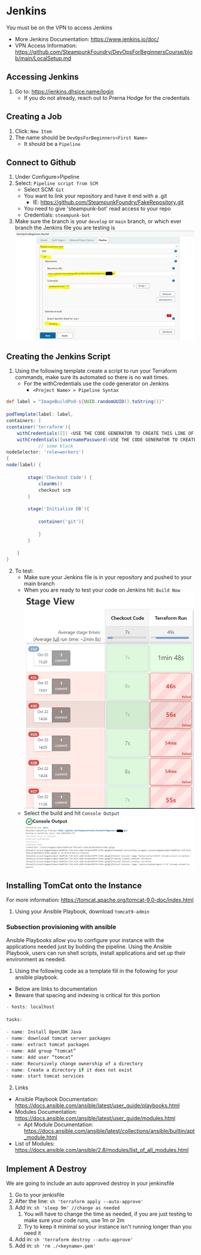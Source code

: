 # Jenkins
You must be on the VPN to access Jenkins
+ More Jenkins Documentation: https://www.jenkins.io/doc/
+ VPN Access Information: https://github.com/SteampunkFoundry/DevOpsForBeginnersCourse/blob/main/LocalSetup.md

## Accessing Jenkins
1. Go to: https://jenkins.dhsice.name/login
   + If you do not already, reach out to Prerna Hodge for the credentials

## Creating a Job
1. Click: `New Item`
2. The name should be `DevOpsForBeginners<First Name>`
   + It should be a `Pipeline`



## Connect to Github
1. Under Configure>Pipeline
2. Select: `Pipeline script from SCM`
   + Select SCM: `Git`
   + You want to link your repository and have it end with a .git
      + IE: https://github.com/SteampunkFoundry/FakeRepository.git
   + You need to give 'steampunk-bot' read access to your repo
   + Credentials: `steampunk-bot`
3. Make sure the branch is your `develop` or `main` branch, or which ever branch the Jenkins file you are testing is
   ![Configure](https://github.com/SteampunkFoundry/DevOpsForBeginnersCourse/blob/main/imgs/PipelineSetup_jenkins.PNG)

## Creating the Jenkins Script
1. Using the following template create a script to run your Terraform commands, make sure its automated so there is no wait times.
   + For the withCredentials use the code generator on Jenkins
      + `<Project Name> > Pipeline Syntax`
```groovy
def label = "ImageBuildPod-${UUID.randomUUID().toString()}"

podTemplate(label: label,
containers: [
ccontainer('terraform'){
    withCredentials([]) <USE THE CODE GENERATOR TO CREATE THIS LINE OF CODE WITH KEY CREDITIALS>
    withCredentials([usernamePassword(<USE THE CODE GENERATOR TO CREATE AWS ACCESS WITH JEFFAWS>) {
            // some block
nodeSelector: 'role=workers')
{
node(label) {

        stage('Checkout Code') {
            cleanWs()
            checkout scm
        }

        stage('Initialize DB'){

            container('git'){

            }
        }

    }
}
```
2. To test:
   + Make sure your Jenkins file is in your repository and pushed to your main branch
   + When you are ready to test your code on Jenkins hit: `Build Now`
     ![Builds](https://github.com/SteampunkFoundry/DevOpsForBeginnersCourse/blob/main/imgs/Builds_jenkins.PNG)
   + Select the build and hit `Console Output`
     ![Output](https://github.com/SteampunkFoundry/DevOpsForBeginnersCourse/blob/main/imgs/ConsoleOutput_jenkins.PNG)

## Installing TomCat onto the Instance
For more information: https://tomcat.apache.org/tomcat-9.0-doc/index.html
1. Using your Ansible Playbook, download `tomcat9-admin`

### Subsection provisioning with ansible
Ansible Playbooks allow you to configure your instance with the applications needed just by building the pipeline. Using the Ansible Playbook, users can run shell scripts, install applications and set up their environment as needed.
1. Using the following code as a template fill in the following for your ansible playbook.
+ Below are links to documentation
+ Beware that spacing and indexing is critical for this portion
```groovy
- hosts: localhost

tasks:

- name: Install OpenJDK Java
- name: download tomcat server packages
- name: extract tomcat packages
- name: Add group “tomcat”
- name: Add user “tomcat”
- name: Recursively change ownership of a directory
- name: Create a directory if it does not exist
- name: start tomcat services
```
2. Links
+ Ansible Playbook Documentation: https://docs.ansible.com/ansible/latest/user_guide/playbooks.html
+ Modules Documentation: https://docs.ansible.com/ansible/latest/user_guide/modules.html
    + Apt Module Documentation: https://docs.ansible.com/ansible/latest/collections/ansible/builtin/apt_module.html
+ List of Modules: https://docs.ansible.com/ansible/2.8/modules/list_of_all_modules.html


## Implement A Destroy
We are going to include an auto approved destroy in your jenkinsfile
1. Go to your jenkisfile
2. After the line: `sh 'terraform apply --auto-approve'`
3. Add in: `sh 'sleep 9m' //change as needed`
   1. You will have to change the time as needed, if you are just testing to make sure your code runs, use 1m or 2m
   2. Try to keep it minimal so your instance isn't running longer than you need it
4. Add in: `sh 'terraform destroy --auto-approve'`
5. Add in: `sh 'rm ./<keyname>.pem'`